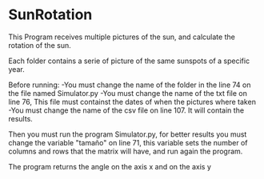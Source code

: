 # SunRotation
This Program receives multiple pictures of the sun, and calculate the rotation of the sun.

Each folder contains a serie of picture of the same sunspots of a specific year. 

Before running:
-You must change the name of the folder in the line 74 on the file named Simulator.py
-You must change the name of the txt file on line 76, This file must containst the dates of when the pictures where taken
-You must change the name of the csv file on line 107. It will contain the results. 

Then you must run the program Simulator.py, for better results you must change the variable "tamaño" on line 71, this variable sets the number
of columns and rows that the matrix will have, and run again the program. 

The program returns the angle on the axis x and on the axis y
